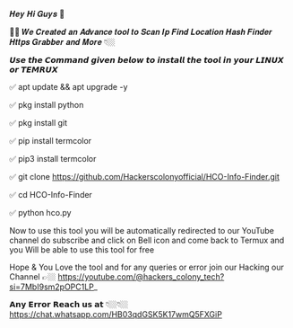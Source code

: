 𝑯𝒆𝒚 𝑯𝒊 𝑮𝒖𝒚𝒔 🤗 

📢📢 𝑾𝒆 𝑪𝒓𝒆𝒂𝒕𝒆𝒅 𝒂𝒏 𝑨𝒅𝒗𝒂𝒏𝒄𝒆 𝒕𝒐𝒐𝒍 𝒕𝒐 𝑺𝒄𝒂𝒏 𝑰𝒑 𝑭𝒊𝒏𝒅 𝑳𝒐𝒄𝒂𝒕𝒊𝒐𝒏
𝑯𝒂𝒔𝒉 𝑭𝒊𝒏𝒅𝒆𝒓 𝑯𝒕𝒕𝒑𝒔 𝑮𝒓𝒂𝒃𝒃𝒆𝒓 𝒂𝒏𝒅 𝑴𝒐𝒓𝒆 👇🏼

𝙐𝙨𝙚 𝙩𝙝𝙚 𝘾𝙤𝙢𝙢𝙖𝙣𝙙 𝙜𝙞𝙫𝙚𝙣 𝙗𝙚𝙡𝙤𝙬 𝙩𝙤 𝙞𝙣𝙨𝙩𝙖𝙡𝙡 𝙩𝙝𝙚 𝙩𝙤𝙤𝙡 𝙞𝙣
𝙮𝙤𝙪𝙧 𝙇𝙄𝙉𝙐𝙓 𝙤𝙧 𝙏𝙀𝙈𝙍𝙐𝙓

✅ apt update && apt upgrade -y

✅ pkg install python

✅ pkg install git

✅ pip install termcolor

✅ pip3 install termcolor

✅ git clone https://github.com/Hackerscolonyofficial/HCO-Info-Finder.git

✅ cd HCO-Info-Finder

✅ python hco.py

Now to use this tool you will be automatically redirected to our
YouTube channel do subscribe and click on Bell icon and come back
to Termux and you Will be able to use this tool for free

Hope & You Love the tool and for any queries or error join our Hacking
our Channel 👉🏼 https://youtube.com/@hackers_colony_tech?si=7MbI9sm2pOPC1LP_

𝗔𝗻𝘆 𝗘𝗿𝗿𝗼𝗿 𝗥𝗲𝗮𝗰𝗵 𝘂𝘀 𝗮𝘁 👇🏼👇🏼
https://chat.whatsapp.com/HB03qdGSK5K17wmQ5FXGiP
